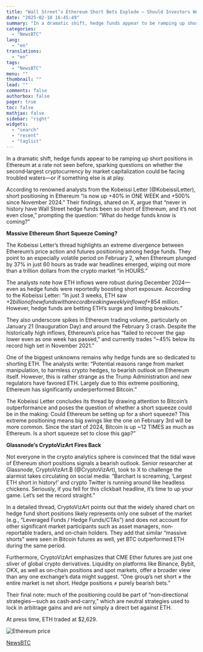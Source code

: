 ```yaml
---
title: "Wall Street’s Ethereum Short Bets Explode – Should Investors Worry?"
date: "2025-02-10 16:45:49"
summary: "In a dramatic shift, hedge funds appear to be ramping up short positions in Ethereum at a rate not seen before, sparking questions on whether the second‐largest cryptocurrency by market capitalization could be facing troubled waters—or if something else is at play.According to renowned analysts from the Kobeissi Letter (@KobeissiLetter),..."
categories:
  - "NewsBTC"
lang:
  - "en"
translations:
  - "en"
tags:
  - "NewsBTC"
menu: ""
thumbnail: ""
lead: ""
comments: false
authorbox: false
pager: true
toc: false
mathjax: false
sidebar: "right"
widgets:
  - "search"
  - "recent"
  - "taglist"
---
```


In a dramatic shift, hedge funds appear to be ramping up short positions in Ethereum at a rate not seen before, sparking questions on whether the second‐largest cryptocurrency by market capitalization could be facing troubled waters—or if something else is at play.

According to renowned analysts from the Kobeissi Letter (@KobeissiLetter), short positioning in Ethereum “is now up +40% in ONE WEEK and +500% since November 2024.” Their findings, shared on X, argue that “never in history have Wall Street hedge funds been so short of Ethereum, and it’s not even close,” prompting the question: “What do hedge funds know is coming?”

**Massive Ethereum Short Squeeze Coming?**

The Kobeissi Letter’s thread highlights an extreme divergence between Ethereum’s price action and futures positioning among hedge funds. They point to an especially volatile period on February 2, when Ethereum plunged by 37% in just 60 hours as trade war headlines emerged, wiping out more than a trillion dollars from the crypto market “in HOURS.”

The analysts note how ETH inflows were robust during December 2024—even as hedge funds were reportedly boosting short exposure. According to the Kobeissi Letter: “In just 3 weeks, ETH saw +$2 billion of new funds with a record breaking weekly inflow of +$854 million. However, hedge funds are betting ETH’s surge and limiting breakouts.”

They also underscore spikes in Ethereum trading volume, particularly on January 21 (Inauguration Day) and around the February 3 crash. Despite the historically high inflows, Ethereum’s price has “failed to recover the gap lower even as one week has passed,” and currently trades “~45% below its record high set in November 2021.”

One of the biggest unknowns remains why hedge funds are so dedicated to shorting ETH. The analysts write: “Potential reasons range from market manipulation, to harmless crypto hedges, to bearish outlook on Ethereum itself. However, this is rather strange as the Trump Administration and new regulators have favored ETH. Largely due to this extreme positioning, Ethereum has significantly underperformed Bitcoin.”

The Kobeissi Letter concludes its thread by drawing attention to Bitcoin’s outperformance and poses the question of whether a short squeeze could be in the making: Could Ethereum be setting up for a short squeeze? This extreme positioning means big swings like the one on February 3rd will be more common. Since the start of 2024, Bitcoin is up ~12 TIMES as much as Ethereum. Is a short squeeze set to close this gap?”

**Glassnode’s CryptoVizArt Fires Back**

Not everyone in the crypto analytics sphere is convinced that the tidal wave of Ethereum short positions signals a bearish outlook. Senior researcher at Glassnode, CryptoVizArt.₿ (@CryptoVizArt), took to X to challenge the alarmist takes circulating on social media: “Barchart is screaming, ‘Largest ETH short in history!’ and crypto Twitter is running around like headless chickens. Seriously, if you fell for this clickbait headline, it’s time to up your game. Let’s set the record straight.”

In a detailed thread, CryptoVizArt points out that the widely shared chart on hedge fund short positions likely represents only one subset of the market (e.g., “Leveraged Funds / Hedge Funds/CTAs”) and does not account for other significant market participants such as asset managers, non‐reportable traders, and on‐chain holders. They add that similar “massive shorts” were seen in Bitcoin futures as well, yet BTC outperformed ETH during the same period.

Furthermore, CryptoVizArt emphasizes that CME Ether futures are just one sliver of global crypto derivatives. Liquidity on platforms like Binance, Bybit, OKX, as well as on‐chain positions and spot markets, offer a broader view than any one exchange’s data might suggest. “One group’s net short ≠ the entire market is net short. Hedge positions ≠ purely bearish bets.”

Their final note: much of the positioning could be part of “non‐directional strategies—such as cash‐and‐carry,” which are neutral strategies used to lock in arbitrage gains and are not simply a direct bet against ETH.

At press time, ETH traded at $2,629.

![Ethereum price](https://s3.tradingview.com/news/image/newsbtc:8e84060a9094b-8de5ff6ba076a0746ca4577d7f324bcb-resized.jpeg)

[NewsBTC](https://www.tradingview.com/news/newsbtc:8e84060a9094b:0-wall-street-s-ethereum-short-bets-explode-should-investors-worry/)
